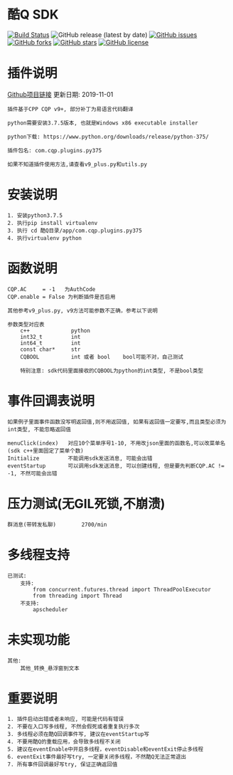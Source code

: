 

# 酷Q SDK

[![Build Status](https://travis-ci.org/crud-boy/cqp-sdk-for-py37-native.svg?branch=master)](https://travis-ci.org/crud-boy/cqp-sdk-for-py37-native)
![GitHub release (latest by date)](https://img.shields.io/github/v/release/crud-boy/cqp-sdk-for-py37-native)
[![GitHub issues](https://img.shields.io/github/issues/crud-boy/cqp-sdk-for-py37-native)](https://github.com/crud-boy/cqp-sdk-for-py37-native/issues)
[![GitHub forks](https://img.shields.io/github/forks/crud-boy/cqp-sdk-for-py37-native)](https://github.com/crud-boy/cqp-sdk-for-py37-native/network)
[![GitHub stars](https://img.shields.io/github/stars/crud-boy/cqp-sdk-for-py37-native)](https://github.com/crud-boy/cqp-sdk-for-py37-native/stargazers)
[![GitHub license](https://img.shields.io/github/license/crud-boy/cqp-sdk-for-py37-native)](https://github.com/crud-boy/cqp-sdk-for-py37-native/blob/master/LICENSE)

# 插件说明
[Github项目链接](https://github.com/crud-boy/cqp-sdk-for-py37-native) 
    更新日期: 2019-11-01 

    插件基于CPP CQP v9+, 部分补丁为易语言代码翻译

    python需要安装3.7.5版本, 也就是Windows x86 executable installer

    python下载: https://www.python.org/downloads/release/python-375/

    插件包名: com.cqp.plugins.py375

    如果不知道插件使用方法,请查看v9_plus.py和utils.py


# 安装说明
    1. 安装python3.7.5
    2. 执行pip install virtualenv
    3. 执行 cd 酷Q目录/app/com.cqp.plugins.py375
    4. 执行virtualenv python


# 函数说明
    CQP.AC     = -1   为AuthCode
    CQP.enable = False 为判断插件是否启用

    其他参考v9_plus.py, v9方法可能参数不正确，参考以下说明

    参数类型对应表
        c++             python
        int32_t         int
        int64_t         int
        const char*     str
        CQBOOL          int 或者 bool    bool可能不对，自己测试

        特别注意: sdk代码里面接收的CQBOOL为python的int类型, 不是bool类型


# 事件回调表说明
    如果例子里面事件函数没写明返回值,则不用返回值, 如果有返回值一定要写,而且类型必须为int类型, 不能忽略返回值

    menuClick(index)   对应10个菜单序号1-10, 不用改json里面的函数名,可以改菜单名(sdk c++里面固定了菜单个数)
    Initialize         不能调用sdk发送消息, 可能会出错
    eventStartup       可以调用sdk发送消息, 可以创建线程, 但是要先判断CQP.AC != -1, 不然可能会出错


# 压力测试(无GIL死锁,不崩溃)
    群消息(带转发私聊)        2700/min


# 多线程支持
    已测试:
        支持:
            from concurrent.futures.thread import ThreadPoolExecutor
            from threading import Thread
        不支持:
            apscheduler


# 未实现功能
    其他: 
        其他_转换_悬浮窗到文本


# 重要说明
    1. 插件启动出错或者未响应, 可能是代码有错误
    2. 不要在入口写多线程, 不然会假死或者重复执行多次  
    3. 多线程必须在酷Q回调事件写, 建议在eventStartup写  
    4. 不要用酷Q的重载应用，会导致多线程不关闭  
    5. 建议在eventEnable中开启多线程，eventDisable和eventExit停止多线程  
    6. eventExit事件最好写try, 一定要关闭多线程，不然酷Q无法正常退出  
    7. 所有事件回调最好写try, 保证正确返回值
